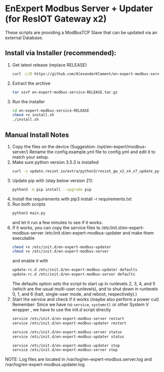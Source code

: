 # EnExpert Modbus Server + Updater (for ResIOT Gateway x2)

These scripts are providing a ModBusTCP Slave that can be updated via an external Database.

## Install via Installer (recommended):

1. Get latest release (replace RELEASE)
   ````bash
   curl -LJO https://github.com/AlexanderKlement/en-expert-modbus-service/archive/refs/tags/RELEASE.tar.gz
   ````
2. Extract the archive
   ````bash
   tar xzvf en-expert-modbus-service-RELEASE.tar.gz
   ````
3. Run the installer
   ````bash
   cd en-expert-modbus-service-RELEASE
   chmod +x install.sh
   ./install.sh
   ````

## Manual Install Notes

1. Copy the files on the device (Suggestion: /opt/en-expert/modbus-server/)
   Rename the config.example.yml file to config.yml and edit it to match your setup.
2. Make sure python version 3.5.3 is installed
    ```bash
    curl -s update.resiot.io/extra/python3/resiot_gw_x2_x4_x7_update_python_to_353.sh | bash
3. Update pip with (stay below version 21):
    ```bash
    python3 -m pip install --upgrade pip
   ```
4. Install the requirements with pip3 install -r requirements.txt
5. Run both scripts
   ```bash
   python3 main.py
   ```
   and let it run a few minutes to see if it works.
7. If it works, you can copy the service files to /etc/init.d/en-expert-modbus-server
   /etc/init.d/en-expert-modbus-updater and make them executable
   ```bash
   chmod +x /etc/init.d/en-expert-modbus-updater
   chmod +x /etc/init.d/en-expert-modbus-server
   ```
   and enable it with
   ```bash
   update-rc.d /etc/init.d/en-expert-modbus-updater defaults
   update-rc.d /etc/init.d/en-expert-modbus-server defaults
   ```
   The defaults option sets the script to start up in runlevels 2, 3, 4, and 5 (which are the usual multi-user
   runlevels), and to shut down in runlevels 0, 1, and 6 (halt, single-user mode, and reboot, respectively).)
8. Start the service and check if it works (maybe also perform a power cut) <br>
   Remember: Since we have no `service`, `systemctl` or other System V wrapper , we have to use the init.d script
   directly
   ```bash
   service /etc/init.d/en-expert-modbus-server restart
   service /etc/init.d/en-expert-modbus-updater restart
   ```
   ```bash
   service /etc/init.d/en-expert-modbus-server status
   service /etc/init.d/en-expert-modbus-updater status
   ```
   ```bash
   service /etc/init.d/en-expert-modbus-updater stop
   service /etc/init.d/en-expert-modbus-server stop
   ```

NOTE: Log files are located in /var/log/en-expert-modbus.server.log and /var/log/en-expert-modbus.updater.log